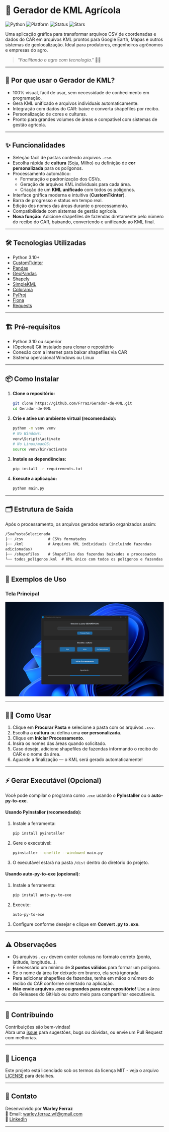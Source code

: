 # 🌾 Gerador de KML Agrícola

![Python](https://img.shields.io/badge/python-3.10%2B-blue)
![Platform](https://img.shields.io/badge/platform-Windows%20%7C%20Linux-lightgrey)
![Status](https://img.shields.io/badge/status-ativo-brightgreen)
![Stars](https://img.shields.io/github/stars/Frraz/Gerador-de-KML?style=social)

Uma aplicação gráfica para transformar arquivos CSV de coordenadas e dados do CAR em arquivos KML prontos para Google Earth, Mapas e outros sistemas de geolocalização. Ideal para produtores, engenheiros agrônomos e empresas do agro.

> _"Facilitando o agro com tecnologia."_ 🚜🌱

---

## 🚀 Por que usar o Gerador de KML?

- 100% visual, fácil de usar, sem necessidade de conhecimento em programação.
- Gera KML unificado e arquivos individuais automaticamente.
- Integração com dados do CAR: baixe e converta shapefiles por recibo.
- Personalização de cores e culturas.
- Pronto para grandes volumes de áreas e compatível com sistemas de gestão agrícola.

---

## ✨ Funcionalidades

- Seleção fácil de pastas contendo arquivos `.csv`.
- Escolha rápida de **cultura** (Soja, Milho) ou definição de **cor personalizada** para os polígonos.
- Processamento automático:
  - Formatação e padronização dos CSVs.
  - Geração de arquivos KML individuais para cada área.
  - Criação de um **KML unificado** com todos os polígonos.
- Interface gráfica moderna e intuitiva (**CustomTkinter**).
- Barra de progresso e status em tempo real.
- Edição dos nomes das áreas durante o processamento.
- Compatibilidade com sistemas de gestão agrícola.
- **Nova função:** Adicione shapefiles de fazendas diretamente pelo número do recibo do CAR, baixando, convertendo e unificando ao KML final.

---

## 🛠 Tecnologias Utilizadas

- Python 3.10+
- [CustomTkinter](https://github.com/TomSchimansky/CustomTkinter)
- [Pandas](https://pandas.pydata.org/)
- [GeoPandas](https://geopandas.org/)
- [Shapely](https://shapely.readthedocs.io/)
- [SimpleKML](https://simplekml.readthedocs.io/)
- [Colorama](https://pypi.org/project/colorama/)
- [PyProj](https://pyproj4.github.io/pyproj/)
- [Fiona](https://fiona.readthedocs.io/)
- [Requests](https://docs.python-requests.org/)

---

## 🏗 Pré-requisitos

- Python 3.10 ou superior
- (Opcional) Git instalado para clonar o repositório
- Conexão com a internet para baixar shapefiles via CAR
- Sistema operacional Windows ou Linux

---

## 📦 Como Instalar

1. **Clone o repositório:**

   ```bash
   git clone https://github.com/Frraz/Gerador-de-KML.git
   cd Gerador-de-KML
   ```

2. **Crie e ative um ambiente virtual (recomendado):**

   ```bash
   python -m venv venv
   # No Windows:
   venv\Scripts\activate
   # No Linux/macOS:
   source venv/bin/activate
   ```

3. **Instale as dependências:**

   ```bash
   pip install -r requirements.txt
   ```

4. **Execute a aplicação:**

   ```bash
   python main.py
   ```

---

## 🗂 Estrutura de Saída

Após o processamento, os arquivos gerados estarão organizados assim:

```
/SuaPastaSelecionada
├── /csv           # CSVs formatados
├── /kml           # Arquivos KML individuais (incluindo fazendas adicionadas)
├── /shapefiles    # Shapefiles das fazendas baixados e processados
└── todos_poligonos.kml  # KML único com todos os polígonos e fazendas
```

---

## 📸 Exemplos de Uso

### Tela Principal
![Tela Principal](img/tela_principal.png)

---

## 👨‍🌾 Como Usar

1. Clique em **Procurar Pasta** e selecione a pasta com os arquivos `.csv`.
2. Escolha a **cultura** ou defina uma **cor personalizada**.
3. Clique em **Iniciar Processamento**.
4. Insira os nomes das áreas quando solicitado.
5. Caso deseje, adicione shapefiles de fazendas informando o recibo do CAR e o nome da área.
6. Aguarde a finalização — o KML será gerado automaticamente!

---

## ⚡ Gerar Executável (Opcional)

Você pode compilar o programa como `.exe` usando o **PyInstaller** ou o **auto-py-to-exe**.

#### Usando PyInstaller (recomendado):

1. Instale a ferramenta:

   ```bash
   pip install pyinstaller
   ```

2. Gere o executável:

   ```bash
   pyinstaller --onefile --windowed main.py
   ```

3. O executável estará na pasta `/dist` dentro do diretório do projeto.

#### Usando auto-py-to-exe (opcional):

1. Instale a ferramenta:

   ```bash
   pip install auto-py-to-exe
   ```

2. Execute:

   ```bash
   auto-py-to-exe
   ```

3. Configure conforme desejar e clique em **Convert .py to .exe**.

---

## ⚠️ Observações

- Os arquivos `.csv` devem conter colunas no formato correto (ponto, latitude, longitude...).
- É necessário um mínimo de **3 pontos válidos** para formar um polígono.
- Se o nome da área for deixado em branco, ela será ignorada.
- Para adicionar shapefiles de fazendas, tenha em mãos o número do recibo do CAR conforme orientado na aplicação.
- **Não envie arquivos .exe ou grandes para este repositório!** Use a área de Releases do GitHub ou outro meio para compartilhar executáveis.

---

## 🤝 Contribuindo

Contribuições são bem-vindas!  
Abra uma [issue](https://github.com/Frraz/Gerador-de-KML/issues) para sugestões, bugs ou dúvidas, ou envie um Pull Request com melhorias.

---

## 📄 Licença

Este projeto está licenciado sob os termos da licença MIT - veja o arquivo [LICENSE](LICENSE) para detalhes.

---

## 💬 Contato

Desenvolvido por **Warley Ferraz**  
📧 Email: [warley.ferraz.wf@gmail.com](mailto:warley.ferraz.wf@gmail.com)  
🔗 [LinkedIn](https://www.linkedin.com/in/warley-ferraz-almeida-280a55185/)

---